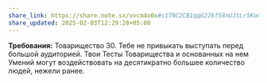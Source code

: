 ```yaml
---
share_link: https://share.note.sx/vvcm4o0x#s1TNC2CB1qqG22kf58nUJtLr5KoGpMeyrCQVkUic39c
share_updated: 2025-02-03T12:29:28+05:00
---
```

**Требования:** Товарищество 30.
Тебе не привыкать выступать перед большой аудиторией. Твои Тесты Товарищества и основанных на нем Умений могут воздействовать на десятикратно большее количество людей, нежели ранее.
